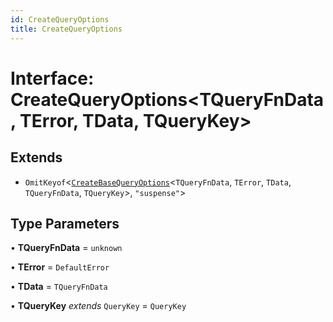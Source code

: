```yaml
---
id: CreateQueryOptions
title: CreateQueryOptions
---
```


# Interface: CreateQueryOptions\<TQueryFnData, TError, TData, TQueryKey\>

## Extends

- `OmitKeyof`\<[`CreateBaseQueryOptions`](CreateBaseQueryOptions.md)\<`TQueryFnData`, `TError`, `TData`, `TQueryFnData`, `TQueryKey`\>, `"suspense"`\>

## Type Parameters

• **TQueryFnData** = `unknown`

• **TError** = `DefaultError`

• **TData** = `TQueryFnData`

• **TQueryKey** _extends_ `QueryKey` = `QueryKey`
